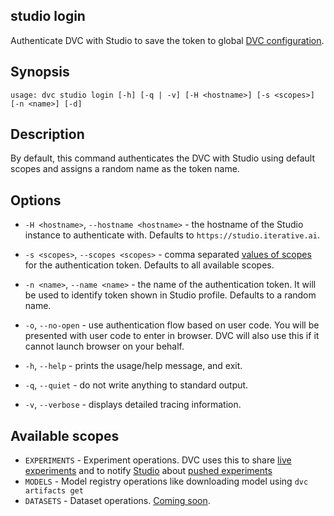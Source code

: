 ## studio login

Authenticate DVC with Studio to save the token to global [DVC configuration].

[dvc configuration]:
  /doc/user-guide/project-structure/configuration#config-file-locations

## Synopsis

```usage
usage: dvc studio login [-h] [-q | -v] [-H <hostname>] [-s <scopes>] [-n <name>] [-d]
```

## Description

By default, this command authenticates the DVC with Studio using default scopes
and assigns a random name as the token name.

## Options

- `-H <hostname>`, `--hostname <hostname>` - the hostname of the Studio instance
  to authenticate with. Defaults to `https://studio.iterative.ai`.

- `-s <scopes>`, `--scopes <scopes>` - comma separated
  [values of scopes](#available-scopes) for the authentication token. Defaults
  to all available scopes.

- `-n <name>`, `--name <name>` - the name of the authentication token. It will
  be used to identify token shown in Studio profile. Defaults to a random name.

- `-o`, `--no-open` - use authentication flow based on user code. You will be
  presented with user code to enter in browser. DVC will also use this if it
  cannot launch browser on your behalf.

- `-h`, `--help` - prints the usage/help message, and exit.

- `-q`, `--quiet` - do not write anything to standard output.

- `-v`, `--verbose` - displays detailed tracing information.

## Available scopes

- `EXPERIMENTS` - Experiment operations. DVC uses this to share [live
  experiments] and to notify [Studio](https://studio.iterative.ai/) about
  [pushed experiments]
- `MODELS` - Model registry operations like downloading model using
  `dvc artifacts get`
- `DATASETS` - Dataset operations. [Coming soon](https://cloud.dvc.ai).

[live experiments]:
  /docs/studio/user-guide/projects-and-experiments/live-metrics-and-plots
[pushed experiments]: /docs/user-guide/experiment-management/sharing-experiments
